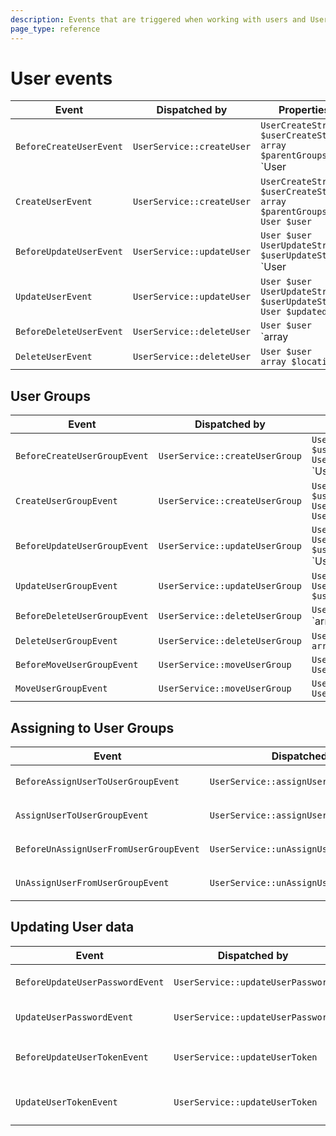 ```yaml
---
description: Events that are triggered when working with users and User Groups.
page_type: reference
---
```


# User events

| Event | Dispatched by | Properties |
|---|---|---|
|`BeforeCreateUserEvent`|`UserService::createUser`|`UserCreateStruct $userCreateStruct`</br>`array $parentGroups`</br>`User|null $user`|
|`CreateUserEvent`|`UserService::createUser`|`UserCreateStruct $userCreateStruct`</br>`array $parentGroups`</br>`User $user`|
|`BeforeUpdateUserEvent`|`UserService::updateUser`|`User $user`</br>`UserUpdateStruct $userUpdateStruct`</br>`User|null $updatedUser`|
|`UpdateUserEvent`|`UserService::updateUser`|`User $user`</br>`UserUpdateStruct $userUpdateStruct`</br>`User $updatedUser`|
|`BeforeDeleteUserEvent`|`UserService::deleteUser`|`User $user`</br>`array|null $locations`|
|`DeleteUserEvent`|`UserService::deleteUser`|`User $user`</br>`array $locations`|

## User Groups

| Event | Dispatched by | Properties |
|---|---|---|
|`BeforeCreateUserGroupEvent`|`UserService::createUserGroup`|`UserGroupCreateStruct $userGroupCreateStruct`</br>`UserGroup $parentGroup`</br>`UserGroup|null $userGroup`|
|`CreateUserGroupEvent`|`UserService::createUserGroup`|`UserGroupCreateStruct $userGroupCreateStruct`</br>`UserGroup $parentGroup`</br>`UserGroup $userGroup`|
|`BeforeUpdateUserGroupEvent`|`UserService::updateUserGroup`|`UserGroup $userGroup`</br>`UserGroupUpdateStruct $userGroupUpdateStruct`</br>`UserGroup|null $updatedUserGroup`|
|`UpdateUserGroupEvent`|`UserService::updateUserGroup`|`UserGroup $userGroup`</br>`UserGroupUpdateStruct $userGroupUpdateStruct`|
|`BeforeDeleteUserGroupEvent`|`UserService::deleteUserGroup`|`UserGroup $userGroup`</br>`array|null $locations`|
|`DeleteUserGroupEvent`|`UserService::deleteUserGroup`|`UserGroup $userGroup`</br>`array $locations`|
|`BeforeMoveUserGroupEvent`|`UserService::moveUserGroup`|`UserGroup $userGroup`</br>`UserGroup $newParent`|
|`MoveUserGroupEvent`|`UserService::moveUserGroup`|`UserGroup $userGroup`</br>`UserGroup $newParent`|

## Assigning to User Groups

| Event | Dispatched by | Properties |
|---|---|---|
|`BeforeAssignUserToUserGroupEvent`|`UserService::assignUserToUserGroup`|`User $user`</br>`UserGroup $userGroup`|
|`AssignUserToUserGroupEvent`|`UserService::assignUserToUserGroup`|`User $user`</br>`UserGroup $userGroup`|
|`BeforeUnAssignUserFromUserGroupEvent`|`UserService::unAssignUserFromUserGroup`|`User $user`</br>`UserGroup $userGroup`|
|`UnAssignUserFromUserGroupEvent`|`UserService::unAssignUserFromUserGroup`|`User $user`</br>`UserGroup $userGroup`|

## Updating User data

| Event | Dispatched by | Properties |
|---|---|---|
|`BeforeUpdateUserPasswordEvent`|`UserService::updateUserPassword`|`User $user`</br>`string $newPassword`</br>`User|null $updatedUser`|
|`UpdateUserPasswordEvent`|`UserService::updateUserPassword`|`User $user`</br>`string $newPassword`</br>`User $updatedUser`|
|`BeforeUpdateUserTokenEvent`|`UserService::updateUserToken`|`User $user`</br>`UserTokenUpdateStruct $userTokenUpdateStruct`</br>`User|null $updatedUser`|
|`UpdateUserTokenEvent`|`UserService::updateUserToken`|`User $user`</br>`UserTokenUpdateStruct $userTokenUpdateStruct`</br>`User $updatedUser`|

